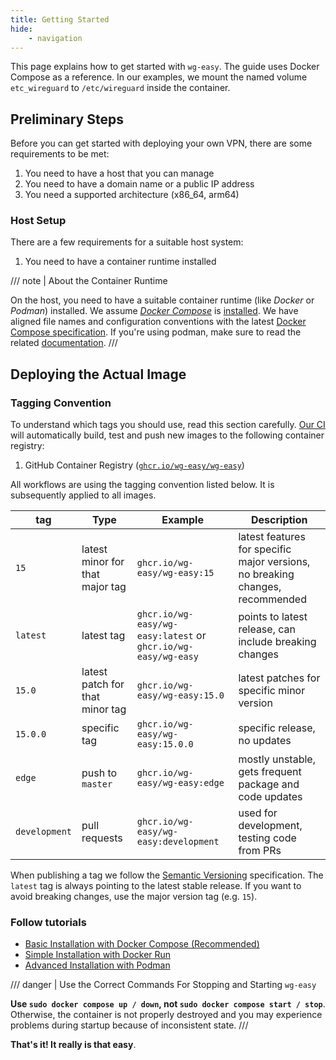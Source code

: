 ```yaml
---
title: Getting Started
hide:
    - navigation
---
```


This page explains how to get started with `wg-easy`. The guide uses Docker Compose as a reference. In our examples, we mount the named volume `etc_wireguard` to `/etc/wireguard` inside the container.

## Preliminary Steps

Before you can get started with deploying your own VPN, there are some requirements to be met:

1. You need to have a host that you can manage
2. You need to have a domain name or a public IP address
3. You need a supported architecture (x86_64, arm64)

### Host Setup

There are a few requirements for a suitable host system:

1. You need to have a container runtime installed

/// note | About the Container Runtime

On the host, you need to have a suitable container runtime (like _Docker_ or _Podman_) installed. We assume [_Docker Compose_][docker-compose] is [installed][docker-compose-installation]. We have aligned file names and configuration conventions with the latest [Docker Compose specification][docker-compose-specification].
If you're using podman, make sure to read the related [documentation][docs-podman].
///

[docker-compose]: https://docs.docker.com/compose/
[docker-compose-installation]: https://docs.docker.com/compose/install/
[docker-compose-specification]: https://docs.docker.com/compose/compose-file/
[docs-podman]: ./examples/tutorials/podman-nft.md

## Deploying the Actual Image

### Tagging Convention

To understand which tags you should use, read this section carefully. [Our CI][github-ci] will automatically build, test and push new images to the following container registry:

1. GitHub Container Registry ([`ghcr.io/wg-easy/wg-easy`][ghcr-image])

All workflows are using the tagging convention listed below. It is subsequently applied to all images.

| tag           | Type                            | Example                                                       | Description                                                                   |
| ------------- | ------------------------------- | ------------------------------------------------------------- | ----------------------------------------------------------------------------- |
| `15`          | latest minor for that major tag | `ghcr.io/wg-easy/wg-easy:15`                                  | latest features for specific major versions, no breaking changes, recommended |
| `latest`      | latest tag                      | `ghcr.io/wg-easy/wg-easy:latest` or `ghcr.io/wg-easy/wg-easy` | points to latest release, can include breaking changes                        |
| `15.0`        | latest patch for that minor tag | `ghcr.io/wg-easy/wg-easy:15.0`                                | latest patches for specific minor version                                     |
| `15.0.0`      | specific tag                    | `ghcr.io/wg-easy/wg-easy:15.0.0`                              | specific release, no updates                                                  |
| `edge`        | push to `master`                | `ghcr.io/wg-easy/wg-easy:edge`                                | mostly unstable, gets frequent package and code updates                       |
| `development` | pull requests                   | `ghcr.io/wg-easy/wg-easy:development`                         | used for development, testing code from PRs                                   |

<!-- ref: major version -->

When publishing a tag we follow the [Semantic Versioning][semver] specification. The `latest` tag is always pointing to the latest stable release. If you want to avoid breaking changes, use the major version tag (e.g. `15`).

[github-ci]: https://github.com/wg-easy/wg-easy/actions
[ghcr-image]: https://github.com/wg-easy/wg-easy/pkgs/container/wg-easy
[semver]: https://semver.org/

### Follow tutorials

- [Basic Installation with Docker Compose (Recommended)](./examples/tutorials/basic-installation.md)
- [Simple Installation with Docker Run](./examples/tutorials/docker-run.md)
- [Advanced Installation with Podman](./examples/tutorials/podman-nft.md)

/// danger | Use the Correct Commands For Stopping and Starting `wg-easy`

**Use `sudo docker compose up / down`, not `sudo docker compose start / stop`**. Otherwise, the container is not properly destroyed and you may experience problems during startup because of inconsistent state.
///

**That's it! It really is that easy**.
